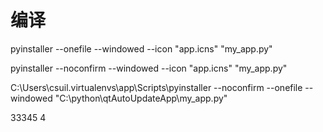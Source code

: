 # 编译
pyinstaller --onefile --windowed --icon "app.icns" "my_app.py"


pyinstaller --noconfirm --windowed --icon "app.icns" "my_app.py"

C:\Users\csuil\.virtualenvs\app\Scripts\pyinstaller --noconfirm --onefile --windowed  "C:\python\qtAutoUpdateApp\my_app.py"

33345
4
